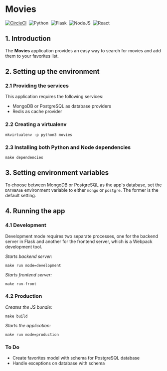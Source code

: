 # Movies

[![CircleCI](https://img.shields.io/circleci/build/gh/marcelo-vp/movies)](https://circleci.com/gh/marcelo-vp/movies)&nbsp;
![Python](https://img.shields.io/badge/python-3.9.2-blue)&nbsp;
![Flask](https://img.shields.io/badge/flask-1.0.2-blue)&nbsp;
![NodeJS](https://img.shields.io/badge/node-12.4.0-green)&nbsp;
![React](https://img.shields.io/badge/react-16.8.6-green)

## 1. Introduction
The **Movies** application provides an easy way to search for movies and add them to your favorites list.

## 2. Setting up the environment
### 2.1 Providing the services
This application requires the following services:
- MongoDB or PostgreSQL as database providers
- Redis as cache provider
### 2.2 Creating a virtualenv
    mkvirtualenv -p python3 movies
### 2.3 Installing both Python and Node dependencies
    make dependencies

## 3. Setting environment variables
To choose between MongoDB or PostgreSQL as the app's database, set the `DATABASE` environment variable to either `mongo` or `postgre`. The former is the default setting.

## 4. Running the app
### 4.1 Development
Development mode requires two separate processes, one for the backend server in Flask and
another for the frontend server, which is a Webpack development tool.

*Starts backend server:*

    make run mode=development

*Starts frontend server:*

    make run-front
### 4.2 Production
*Creates the JS bundle:*

    make build

*Starts the application:*

    make run mode=production

### To Do
- Create favorites model with schema for PostgreSQL database
- Handle exceptions on database with schema
